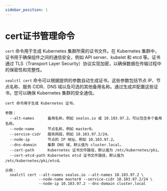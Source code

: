 ```yaml
---
sidebar_position: 1
---
```



# cert证书管理命令

`cert` 命令用于生成 Kubernetes 集群所需的证书文件。在 Kubernetes 集群中，证书用于确保组件之间的通信安全，例如 API server、kubelet 和 etcd 等。证书通过 TLS（Transport Layer Security）协议实现加密，以确保数据在传输过程中的保密性和完整性。

`sealctl cert` 命令可以根据提供的参数自动生成证书。这些参数包括节点 IP、节点名称、服务 CIDR、DNS 域以及可选的其他备用名称。通过生成并配置这些证书，您可以确保 Kubernetes 集群的安全通信。



```
cert 命令用于生成 Kubernetes 证书。

参数：
  --alt-names      备用名称，例如 sealos.io 或 10.103.97.2。可以包含多个备用名称。
  --node-name      节点名称，例如 master0。
  --service-cidr   服务网段，例如 10.103.97.2/24。
  --node-ip        节点的 IP 地址，例如 10.103.97.2。
  --dns-domain     集群 DNS 域，默认值为 cluster.local。
  --cert-path      Kubernetes 证书文件路径，默认值为 /etc/kubernetes/pki。
  --cert-etcd-path Kubernetes etcd 证书文件路径，默认值为 /etc/kubernetes/pki/etcd。

示例：
  sealctl cert --alt-names sealos.io --alt-names 10.103.97.2 \
               --node-name master0 --service-cidr 10.103.97.2/24 \
               --node-ip 10.103.97.2 --dns-domain cluster.local

```